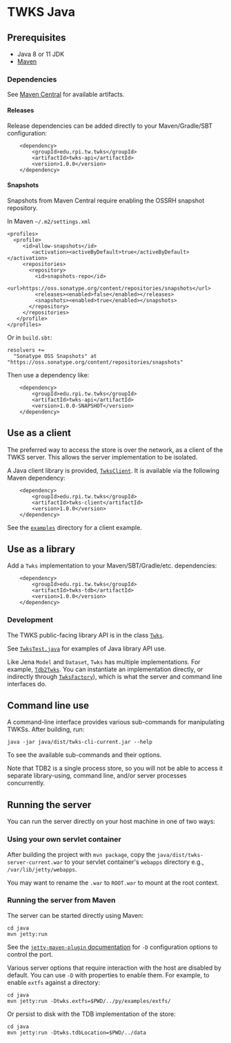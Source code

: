 # TWKS Java

## Prerequisites

* Java 8 or 11 JDK
* [Maven](https://maven.apache.org/)

### Dependencies

See [Maven Central](https://search.maven.org/search?q=edu.rpi.tw.twks) for available artifacts.

#### Releases

Release dependencies can be added directly to your Maven/Gradle/SBT configuration:

        <dependency>
            <groupId>edu.rpi.tw.twks</groupId>
            <artifactId>twks-api</artifactId>
            <version>1.0.0</version>
        </dependency>

#### Snapshots

Snapshots from Maven Central require enabling the OSSRH snapshot repository.

In Maven `~/.m2/settings.xml`

    <profiles>
      <profile>
         <id>allow-snapshots</id>
            <activation><activeByDefault>true</activeByDefault></activation>
         <repositories>
           <repository>
             <id>snapshots-repo</id>
             <url>https://oss.sonatype.org/content/repositories/snapshots</url>
             <releases><enabled>false</enabled></releases>
             <snapshots><enabled>true</enabled></snapshots>
           </repository>
         </repositories>
       </profile>
    </profiles>

Or in `build.sbt`:

    resolvers +=
      "Sonatype OSS Snapshots" at "https://oss.sonatype.org/content/repositories/snapshots"

Then use a dependency like:

        <dependency>
            <groupId>edu.rpi.tw.twks</groupId>
            <artifactId>twks-api</artifactId>
            <version>1.0.0-SNAPSHOT</version>
        </dependency>

## Use as a client

The preferred way to access the store is over the network, as a client of the TWKS server. This allows the server implementation to be isolated.

A Java client library is provided, [`TwksClient`](client/src/main/java/edu/rpi/tw/twks/client/TwksClient.java). It is available via the following Maven dependency:

        <dependency>
            <groupId>edu.rpi.tw.twks</groupId>
            <artifactId>twks-client</artifactId>
            <version>1.0.0</version>
        </dependency>
        
See the [`examples`](examples/) directory for a client example.

## Use as a library

Add a `Twks` implementation to your Maven/SBT/Gradle/etc. dependencies:
        
        <dependency>
            <groupId>edu.rpi.tw.twks</groupId>
            <artifactId>twks-tdb</artifactId>
            <version>1.0.0</version>
        </dependency>

### Development

The TWKS public-facing library API is in the class [`Twks`](api/src/main/java/edu/rpi/tw/twks/api/Twks.java).

See [`TwksTest.java`](test/src/main/java/edu/rpi/tw/twks/test/TwksTest.java) for examples of Java library API use.

Like Jena `Model` and `Dataset`, `Twks` has multiple implementations. For example, [`Tdb2Twks`](tdb/src/main/java/edu/rpi/tw/twks/tdb/Tdb2Twks.java).
You can instantiate an implementation directly, or indirectly through [`TwksFactory`](factory/src/main/java/edu/rpi/tw/twks/factory/TwksFactory.java)), which is what the server and command line interfaces do.

## Command line use

A command-line interface provides various sub-commands for manipulating TWKSs. After building, run:

    java -jar java/dist/twks-cli-current.jar --help

To see the available sub-commands and their options.
   
Note that TDB2 is a single process store, so you will not be able to access it separate library-using, command line, and/or server processes concurrently. 

## Running the server

You can run the server directly on your host machine in one of two ways:

### Using your own servlet container

After building the project with `mvn package`, copy the `java/dist/twks-server-current.war` to your servlet container's `webapps` directory e.g., `/var/lib/jetty/webapps`.

You may want to rename the `.war` to `ROOT.war` to mount at the root context.

### Running the server from Maven

The server can be started directly using Maven:

    cd java
    mvn jetty:run

See the [`jetty-maven-plugin` documentation](https://www.eclipse.org/jetty/documentation/9.4.x/jetty-maven-plugin.html) for `-D` configuration options to control the port.

Various server options that require interaction with the host are disabled by default. You can use `-D` with properties to enable them. For example, to enable `extfs` against a directory:

    cd java
    mvn jetty:run -Dtwks.extfs=$PWD/../py/examples/extfs/

Or persist to disk with the TDB implementation of the store:

    cd java
    mvn jetty:run -Dtwks.tdbLocation=$PWD/../data
